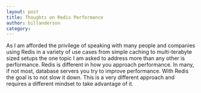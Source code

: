 ```yaml
---
layout: post
title: Thoughts on Redis Performance
author: billanderson
category: 
---
```


As I am afforded the privilege of speaking with many people and companies using Redis in a variety of use cases from simple caching to multi-terabyte sized setups the one topic I am asked to address more than any other is performance. Redis is different in how you approach performance. In many, if not most, database servers you try to improve performance. With Redis the goal is to not slow it down. This is a very different approach and requires a different mindset to take advantage of it.
